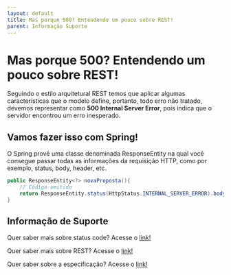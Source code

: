 ```yaml
---
layout: default
title: Mas porque 500? Entendendo um pouco sobre REST! 
parent: Informação Suporte
---
```

# Mas porque 500? Entendendo um pouco sobre REST!

Seguindo o estilo arquitetural REST temos que aplicar algumas características que o modelo define, portanto, todo erro 
não tratado, devemos representar como **500 Internal Server Error**, pois indica que o servidor encontrou um erro 
inesperado.

## Vamos fazer isso com Spring!

O Spring provê uma classe denominada ResponseEntity na qual você consegue passar todas as informações da requisição HTTP, 
como por exemplo, status, body, header, etc.

```java
public ResponseEntity<?> novaProposta(){
    // Código omitido
    return ResponseEntity.status(HttpStatus.INTERNAL_SERVER_ERROR).body(body);
}
```

## Informação de Suporte

Quer saber mais sobre status code? Acesse o [link!](../informacao_suporte/rest-status.md)

Quer saber mais sobre REST? Acesse o [link!](https://restfulapi.net/)

Quer saber sobre a especificação? Acesse o [link!](https://tools.ietf.org/html/rfc7231#section-6.6.1)
